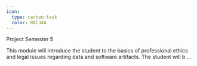 ```yaml
---
icon:
  type: carbon:task
  color: 8BC34A
---
```

Project Semester 5

This module will introduce the student to the basics of professional ethics and legal issues regarding data and software artifacts. The student will b ... 
